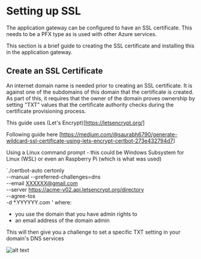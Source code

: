 # Setting up SSL
The application gateway can be configured to have an SSL certificate. This needs to be a PFX type as is used with other Azure services.

This section is a brief guide to creating the SSL certificate and installing this in the application gateway.

## Create an SSL Certificate
An internet domain name is needed prior to creating an SSL certificate. It is against one of the subdomains of this domain that the certificate is created. As part of this, it requires that the owner of the domain proves ownership by setting "TXT" values that the certificate authority checks during the certificate provisioning process.

This guide uses (Let's Encrypt)[https://letsencrypt.org/]

Following guide here [https://medium.com/@saurabh6790/generate-wildcard-ssl-certificate-using-lets-encrypt-certbot-273e432794d7]

Using a Linux command prompt - this could be Windows Subsystem for Linux (WSL) or even an Raspberry Pi (which is what was used)

`./certbot-auto certonly \
	--manual
	--preferred-challenges=dns \
	--email XXXXXX@gmail.com \
	--server https://acme-v02.api.letsencrypt.org/directory \
	--agree-tos \
-d *.YYYYYY.com
'
where:
* you use the domain that you have admin rights to
* an email address of the domain admin

This will then give you a challenge to set a specific TXT setting in your domain's DNS services

![alt text](https://github.com/jometzg/appgatewaywebapp/certificate/blob/master/dns-challenge.png "DNS Challenge")
